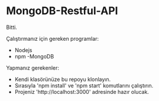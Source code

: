 # MongoDB-Restful-API
Bitti.

Çalıştırmanız için gereken programlar:
  - Nodejs
  - npm
  -MongoDB
  
Yapmanız gerekenler:
  - Kendi klasörünüze bu repoyu klonlayın.
  - Sırasıyla 'npm install' ve 'npm start' komutlarını çalıştırın.
  - Projeniz 'http://localhost:3000' adresinde hazır olucak.

